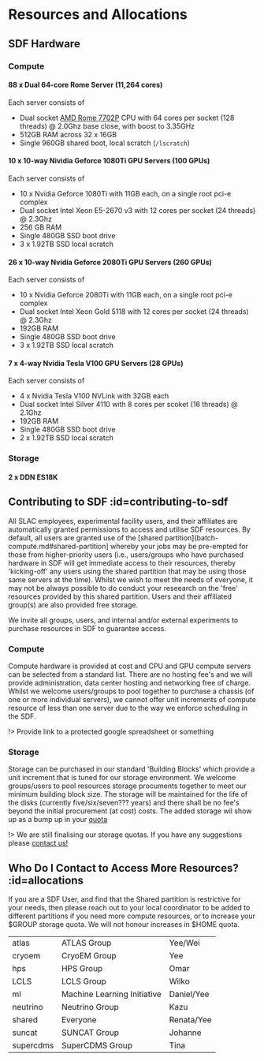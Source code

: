 # Resources and Allocations

## SDF Hardware 

### Compute

#### 88 x Dual 64-core Rome Server (11,264 cores)

Each server consists of
- Dual socket [AMD Rome 7702P](https://www.amd.com/en/products/cpu/amd-epyc-7702) CPU with 64 cores per socket (128 threads) @ 2.0Ghz base close, with boost to 3.35GHz
- 512GB RAM across 32 x 16GB
- Single 960GB shared boot, local scratch (`/lscratch`)

#### 10 x 10-way Nividia Geforce 1080Ti GPU Servers (100 GPUs)

Each server consists of
- 10 x Nvidia Geforce 1080Ti with 11GB each, on a single root pci-e complex
- Dual socket Intel Xeon E5-2670 v3 with 12 cores per socket (24 threads) @ 2.3Ghz
- 256 GB RAM
- Single 480GB SSD boot drive
- 3 x 1.92TB SSD local scratch

#### 26 x 10-way Nvidia Geforce 2080Ti GPU Servers (260 GPUs)

Each server consists of
- 10 x Nvidia Geforce 2080Ti with 11GB each, on a single root pci-e complex
- Dual socket Intel Xeon Gold 5118 with 12 cores per socket (24 threads) @ 2.3Ghz
- 192GB RAM
- Single 480GB SSD boot drive
- 3 x 1.92TB SSD local scratch

#### 7 x 4-way Nvidia Tesla V100 GPU Servers (28 GPUs)

Each server consists of
- 4 x Nvidia Tesla V100 NVLink with 32GB each
- Dual socket Intel Silver 4110 with 8 cores per scoket (16 threads) @ 2.1Ghz
- 192GB RAM
- Single 480GB SSD boot drive
- 2 x 1.92TB SSD local scratch


### Storage

#### 2 x DDN ES18K


## Contributing to SDF :id=contributing-to-sdf

All SLAC employees, experimental facility users, and their affiliates are automatically granted permissions to access and utilise SDF resources. By default, all users are granted use of the [shared partition](batch-compute.md#shared-partition] whereby your jobs may be pre-empted for those from higher-priority users (i.e., users/groups who have purchased hardware in SDF will get immediate access to their resources, thereby 'kicking-off' any users using the shared partition that may be using those same servers at the time). Whilst we wish to meet the needs of everyone, it may not be always possible to do conduct your reseearch on the 'free' resources provided by this shared partition. Users and their affiliated group(s) are also provided free storage.

We invite all groups, users, and internal and/or external experiments to purchase resources in SDF to guarantee access.

### Compute

Compute hardware is provided at cost and CPU and GPU compute servers can be selected from a standard list. There are no hosting fee's and we will provide administration, data center hosting and networking free of charge. Whilst we welcome users/groups to pool together to purchase a chassis (of one or more individual servers), we cannot offer unit increments of compute resource of less than one server due to the way we enforce scheduling in the SDF.

!> Provide link to a protected google spreadsheet or something

### Storage

Storage can be purchased in our standard 'Building Blocks' which provide a unit increment that is tuned for our storage environment. We welcome groups/users to pool resources storage procuments together to meet our minimum building block size. The storage will be maintained for the life of the disks (currently five/six/seven??? years) and there shall be no fee's beyond the initial procurement (at cost) costs. The added storage wil show up as a bump up in your [quota](TODO.md)

!> We are still finalising our storage quotas. If you have any suggestions please [contact us!](contact-us.md)


## Who Do I Contact to Access More Resources? :id=allocations

If you are a SDF User, and find that the Shared partition is restrictive for your needs, then please reach out to your local coordinator to be added to different partitions if you need more compute resources, or to increase your $GROUP storage quota. We will not honour increases in $HOME quota. 

| | | |
|--- |--- |--- |
|atlas  |ATLAS Group    |Yee/Wei |
|cryoem |CryoEM Group   |Yee     |
|hps      |HPS Group      |Omar    |
|LCLS     |LCLS Group     |Wilko   |
|ml         |Machine Learning Initiative |      Daniel/Yee |
|neutrino       |Neutrino Group | Kazu |
|shared |Everyone           |Renata/Yee |
|suncat |SUNCAT Group   | Johanne|
|supercdms|SuperCDMS Group | Tina|


